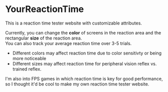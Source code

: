 # YourReactionTime

This is a reaction time tester website with customizable attributes.

Currently, you can change the **color** of screens in the reaction area and the rectangular **size** of the reaction area. <br>
You can also track your average reaction time over 3-5 trials.

- Different colors may affect reaction time due to color sensitivty or being more noticeable
- Different sizes may affect reaction time for peripheral vision reflex vs. trained reflex.

I'm also into FPS games in which reaction time is key for good performance, so I thought it'd be cool to make my own reaction time tester website.
